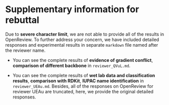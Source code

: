 # Supplementary information for rebuttal

Due to **severe character limit**, we are not able to provide all of the results in OpenReview. To further address your concern, we have included detailed responses and experimental results in separate `markdown` file named after the reviewer name. 

- You can see the complete results of **evidence of gradient conflict**, **comparison of different backbone** in `reviewer_QVuL.md`.

- You can see the complete results of **wet lab data and classification results**, **comparison with RDKit**, **IUPAC name identification** in `reviewer_UEAu.md`. Besides, all of the responses on OpenReview for reviewer UEAu are truncated, here, we provide the original detailed responses.
